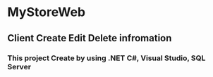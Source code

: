 # MyStoreWeb
## Client Create Edit Delete infromation 
### This project Create by using .NET C#,  Visual Studio, SQL Server
